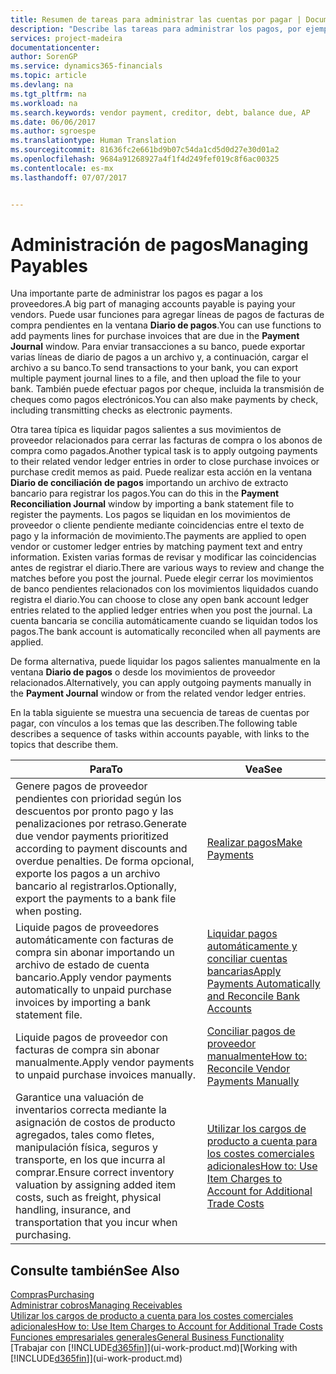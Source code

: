 ```yaml
---
title: Resumen de tareas para administrar las cuentas por pagar | Documentos de Microsoft
description: "Describe las tareas para administrar los pagos, por ejemplo, los pagos a acreedores o la liquidación de pagos salientes en movimientos para cerrar facturas o abonos."
services: project-madeira
documentationcenter: 
author: SorenGP
ms.service: dynamics365-financials
ms.topic: article
ms.devlang: na
ms.tgt_pltfrm: na
ms.workload: na
ms.search.keywords: vendor payment, creditor, debt, balance due, AP
ms.date: 06/06/2017
ms.author: sgroespe
ms.translationtype: Human Translation
ms.sourcegitcommit: 81636fc2e661bd9b07c54da1cd5d0d27e30d01a2
ms.openlocfilehash: 9684a91268927a4f1f4d249fef019c8f6ac00325
ms.contentlocale: es-mx
ms.lasthandoff: 07/07/2017


---
```

# <a name="managing-payables"></a><span data-ttu-id="df659-103">Administración de pagos</span><span class="sxs-lookup"><span data-stu-id="df659-103">Managing Payables</span></span>
<span data-ttu-id="df659-104">Una importante parte de administrar los pagos es pagar a los proveedores.</span><span class="sxs-lookup"><span data-stu-id="df659-104">A big part of managing accounts payable is paying your vendors.</span></span> <span data-ttu-id="df659-105">Puede usar funciones para agregar líneas de pagos de facturas de compra pendientes en la ventana **Diario de pagos**.</span><span class="sxs-lookup"><span data-stu-id="df659-105">You can use functions to add payments lines for purchase invoices that are due in the **Payment Journal** window.</span></span> <span data-ttu-id="df659-106">Para enviar transacciones a su banco, puede exportar varias líneas de diario de pagos a un archivo y, a continuación, cargar el archivo a su banco.</span><span class="sxs-lookup"><span data-stu-id="df659-106">To send transactions to your bank, you can export multiple payment journal lines to a file, and then upload the file to your bank.</span></span> <span data-ttu-id="df659-107">También puede efectuar pagos por cheque, incluida la transmisión de cheques como pagos electrónicos.</span><span class="sxs-lookup"><span data-stu-id="df659-107">You can also make payments by check, including transmitting checks as electronic payments.</span></span>

<span data-ttu-id="df659-108">Otra tarea típica es liquidar pagos salientes a sus movimientos de proveedor relacionados para cerrar las facturas de compra o los abonos de compra como pagados.</span><span class="sxs-lookup"><span data-stu-id="df659-108">Another typical task is to apply outgoing payments to their related vendor ledger entries in order to close purchase invoices or purchase credit memos as paid.</span></span> <span data-ttu-id="df659-109">Puede realizar esta acción en la ventana **Diario de conciliación de pagos** importando un archivo de extracto bancario para registrar los pagos.</span><span class="sxs-lookup"><span data-stu-id="df659-109">You can do this in the **Payment Reconciliation Journal** window by importing a bank statement file to register the payments.</span></span> <span data-ttu-id="df659-110">Los pagos se liquidan en los movimientos de proveedor o cliente pendiente mediante coincidencias entre el texto de pago y la información de movimiento.</span><span class="sxs-lookup"><span data-stu-id="df659-110">The payments are applied to open vendor or customer ledger entries by matching payment text and entry information.</span></span> <span data-ttu-id="df659-111">Existen varias formas de revisar y modificar las coincidencias antes de registrar el diario.</span><span class="sxs-lookup"><span data-stu-id="df659-111">There are various ways to review and change the matches before you post the journal.</span></span> <span data-ttu-id="df659-112">Puede elegir cerrar los movimientos de banco pendientes relacionados con los movimientos liquidados cuando registra el diario.</span><span class="sxs-lookup"><span data-stu-id="df659-112">You can choose to close any open bank account ledger entries related to the applied ledger entries when you post the journal.</span></span> <span data-ttu-id="df659-113">La cuenta bancaria se concilia automáticamente cuando se liquidan todos los pagos.</span><span class="sxs-lookup"><span data-stu-id="df659-113">The bank account is automatically reconciled when all payments are applied.</span></span>

<span data-ttu-id="df659-114">De forma alternativa, puede liquidar los pagos salientes manualmente en la ventana **Diario de pagos** o desde los movimientos de proveedor relacionados.</span><span class="sxs-lookup"><span data-stu-id="df659-114">Alternatively, you can apply outgoing payments manually in the **Payment Journal** window or from the related vendor ledger entries.</span></span>

<span data-ttu-id="df659-115">En la tabla siguiente se muestra una secuencia de tareas de cuentas por pagar, con vínculos a los temas que las describen.</span><span class="sxs-lookup"><span data-stu-id="df659-115">The following table describes a sequence of tasks within accounts payable, with links to the topics that describe them.</span></span>

| <span data-ttu-id="df659-116">Para</span><span class="sxs-lookup"><span data-stu-id="df659-116">To</span></span> | <span data-ttu-id="df659-117">Vea</span><span class="sxs-lookup"><span data-stu-id="df659-117">See</span></span> |
| --- | --- |
| <span data-ttu-id="df659-118">Genere pagos de proveedor pendientes con prioridad según los descuentos por pronto pago y las penalizaciones por retraso.</span><span class="sxs-lookup"><span data-stu-id="df659-118">Generate due vendor payments prioritized according to payment discounts and overdue penalties.</span></span> <span data-ttu-id="df659-119">De forma opcional, exporte los pagos a un archivo bancario al registrarlos.</span><span class="sxs-lookup"><span data-stu-id="df659-119">Optionally, export the payments to a bank file when posting.</span></span> |[<span data-ttu-id="df659-120">Realizar pagos</span><span class="sxs-lookup"><span data-stu-id="df659-120">Make Payments</span></span>](payables-make-payments.md) |
| <span data-ttu-id="df659-121">Liquide pagos de proveedores automáticamente con facturas de compra sin abonar importando un archivo de estado de cuenta bancario.</span><span class="sxs-lookup"><span data-stu-id="df659-121">Apply vendor payments automatically to unpaid purchase invoices by importing a bank statement file.</span></span> |[<span data-ttu-id="df659-122">Liquidar pagos automáticamente y conciliar cuentas bancarias</span><span class="sxs-lookup"><span data-stu-id="df659-122">Apply Payments Automatically and Reconcile Bank Accounts</span></span>](receivables-apply-payments-auto-reconcile-bank-accounts.md) |
| <span data-ttu-id="df659-123">Liquide pagos de proveedor con facturas de compra sin abonar manualmente.</span><span class="sxs-lookup"><span data-stu-id="df659-123">Apply vendor payments to unpaid purchase invoices manually.</span></span> |[<span data-ttu-id="df659-124">Conciliar pagos de proveedor manualmente</span><span class="sxs-lookup"><span data-stu-id="df659-124">How to: Reconcile Vendor Payments Manually</span></span>](payables-how-apply-purchase-transactions-manually.md) |
|<span data-ttu-id="df659-125">Garantice una valuación de inventarios correcta mediante la asignación de costos de producto agregados, tales como fletes, manipulación física, seguros y transporte, en los que incurra al comprar.</span><span class="sxs-lookup"><span data-stu-id="df659-125">Ensure correct inventory valuation by assigning added item costs, such as freight, physical handling, insurance, and transportation that you incur when purchasing.</span></span>|[<span data-ttu-id="df659-126">Utilizar los cargos de producto a cuenta para los costes comerciales adicionales</span><span class="sxs-lookup"><span data-stu-id="df659-126">How to: Use Item Charges to Account for Additional Trade Costs</span></span>](payables-how-assign-item-charges.md)|

## <a name="see-also"></a><span data-ttu-id="df659-127">Consulte también</span><span class="sxs-lookup"><span data-stu-id="df659-127">See Also</span></span>
[<span data-ttu-id="df659-128">Compras</span><span class="sxs-lookup"><span data-stu-id="df659-128">Purchasing</span></span>](purchasing-manage-purchasing.md)  
[<span data-ttu-id="df659-129">Administrar cobros</span><span class="sxs-lookup"><span data-stu-id="df659-129">Managing Receivables</span></span>](receivables-manage-receivables.md)  
[<span data-ttu-id="df659-130">Utilizar los cargos de producto a cuenta para los costes comerciales adicionales</span><span class="sxs-lookup"><span data-stu-id="df659-130">How to: Use Item Charges to Account for Additional Trade Costs</span></span>](payables-how-assign-item-charges.md)  
[<span data-ttu-id="df659-131">Funciones empresariales generales</span><span class="sxs-lookup"><span data-stu-id="df659-131">General Business Functionality</span></span>](ui-across-business-areas.md)  
<span data-ttu-id="df659-132">[Trabajar con [!INCLUDE[d365fin](includes/d365fin_md.md)]](ui-work-product.md)</span><span class="sxs-lookup"><span data-stu-id="df659-132">[Working with [!INCLUDE[d365fin](includes/d365fin_md.md)]](ui-work-product.md)</span></span>

